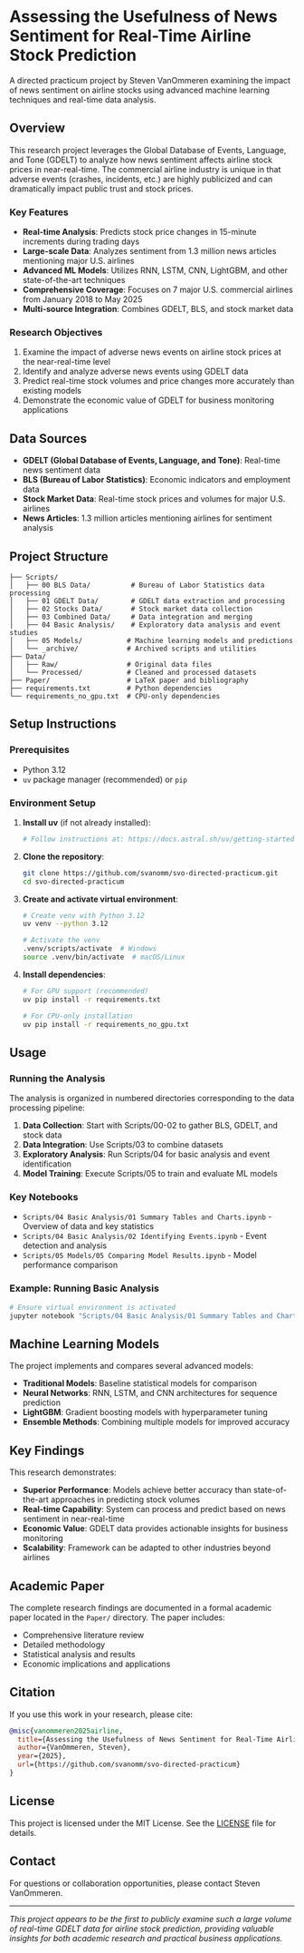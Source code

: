 # Assessing the Usefulness of News Sentiment for Real-Time Airline Stock Prediction

A directed practicum project by Steven VanOmmeren examining the impact of news sentiment on airline stocks using advanced machine learning techniques and real-time data analysis.

## Overview

This research project leverages the Global Database of Events, Language, and Tone (GDELT) to analyze how news sentiment affects airline stock prices in near-real-time. The commercial airline industry is unique in that adverse events (crashes, incidents, etc.) are highly publicized and can dramatically impact public trust and stock prices.

### Key Features

- **Real-time Analysis**: Predicts stock price changes in 15-minute increments during trading days
- **Large-scale Data**: Analyzes sentiment from 1.3 million news articles mentioning major U.S. airlines
- **Advanced ML Models**: Utilizes RNN, LSTM, CNN, LightGBM, and other state-of-the-art techniques
- **Comprehensive Coverage**: Focuses on 7 major U.S. commercial airlines from January 2018 to May 2025
- **Multi-source Integration**: Combines GDELT, BLS, and stock market data

### Research Objectives

1. Examine the impact of adverse news events on airline stock prices at the near-real-time level
2. Identify and analyze adverse news events using GDELT data
3. Predict real-time stock volumes and price changes more accurately than existing models
4. Demonstrate the economic value of GDELT for business monitoring applications

## Data Sources

- **GDELT (Global Database of Events, Language, and Tone)**: Real-time news sentiment data
- **BLS (Bureau of Labor Statistics)**: Economic indicators and employment data
- **Stock Market Data**: Real-time stock prices and volumes for major U.S. airlines
- **News Articles**: 1.3 million articles mentioning airlines for sentiment analysis

## Project Structure

```
├── Scripts/
│   ├── 00 BLS Data/          # Bureau of Labor Statistics data processing
│   ├── 01 GDELT Data/        # GDELT data extraction and processing
│   ├── 02 Stocks Data/       # Stock market data collection
│   ├── 03 Combined Data/     # Data integration and merging
│   ├── 04 Basic Analysis/    # Exploratory data analysis and event studies
│   ├── 05 Models/           # Machine learning models and predictions
│   └── _archive/            # Archived scripts and utilities
├── Data/
│   ├── Raw/                 # Original data files
│   └── Processed/           # Cleaned and processed datasets
├── Paper/                   # LaTeX paper and bibliography
├── requirements.txt         # Python dependencies
└── requirements_no_gpu.txt  # CPU-only dependencies
```

## Setup Instructions

### Prerequisites

- Python 3.12
- `uv` package manager (recommended) or `pip`

### Environment Setup

1. **Install uv** (if not already installed):
   ```bash
   # Follow instructions at: https://docs.astral.sh/uv/getting-started/installation/
   ```

2. **Clone the repository**:
   ```bash
   git clone https://github.com/svanomm/svo-directed-practicum.git
   cd svo-directed-practicum
   ```

3. **Create and activate virtual environment**:
   ```bash
   # Create venv with Python 3.12
   uv venv --python 3.12
   
   # Activate the venv
   .venv/scripts/activate  # Windows
   source .venv/bin/activate  # macOS/Linux
   ```

4. **Install dependencies**:
   ```bash
   # For GPU support (recommended)
   uv pip install -r requirements.txt
   
   # For CPU-only installation
   uv pip install -r requirements_no_gpu.txt
   ```

## Usage

### Running the Analysis

The analysis is organized in numbered directories corresponding to the data processing pipeline:

1. **Data Collection**: Start with Scripts/00-02 to gather BLS, GDELT, and stock data
2. **Data Integration**: Use Scripts/03 to combine datasets
3. **Exploratory Analysis**: Run Scripts/04 for basic analysis and event identification
4. **Model Training**: Execute Scripts/05 to train and evaluate ML models

### Key Notebooks

- `Scripts/04 Basic Analysis/01 Summary Tables and Charts.ipynb` - Overview of data and key statistics
- `Scripts/04 Basic Analysis/02 Identifying Events.ipynb` - Event detection and analysis
- `Scripts/05 Models/05 Comparing Model Results.ipynb` - Model performance comparison

### Example: Running Basic Analysis

```bash
# Ensure virtual environment is activated
jupyter notebook "Scripts/04 Basic Analysis/01 Summary Tables and Charts.ipynb"
```

## Machine Learning Models

The project implements and compares several advanced models:

- **Traditional Models**: Baseline statistical models for comparison
- **Neural Networks**: RNN, LSTM, and CNN architectures for sequence prediction
- **LightGBM**: Gradient boosting models with hyperparameter tuning
- **Ensemble Methods**: Combining multiple models for improved accuracy

## Key Findings

This research demonstrates:

- **Superior Performance**: Models achieve better accuracy than state-of-the-art approaches in predicting stock volumes
- **Real-time Capability**: System can process and predict based on news sentiment in near-real-time
- **Economic Value**: GDELT data provides actionable insights for business monitoring
- **Scalability**: Framework can be adapted to other industries beyond airlines

## Academic Paper

The complete research findings are documented in a formal academic paper located in the `Paper/` directory. The paper includes:

- Comprehensive literature review
- Detailed methodology
- Statistical analysis and results
- Economic implications and applications

## Citation

If you use this work in your research, please cite:

```bibtex
@misc{vanommeren2025airline,
  title={Assessing the Usefulness of News Sentiment for Real-Time Airline Stock Prediction},
  author={VanOmmeren, Steven},
  year={2025},
  url={https://github.com/svanomm/svo-directed-practicum}
}
```

## License

This project is licensed under the MIT License. See the [LICENSE](LICENSE) file for details.

## Contact

For questions or collaboration opportunities, please contact Steven VanOmmeren.

---

*This project appears to be the first to publicly examine such a large volume of real-time GDELT data for airline stock prediction, providing valuable insights for both academic research and practical business applications.*
